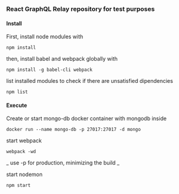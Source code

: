 ### React GraphQL Relay repository for test purposes

#### Install

First, install node modules with

    npm install

then, install babel and webpack globally with

    npm install -g babel-cli webpack

list installed modules to check if there are unsatisfied dipendencies

    npm list

#### Execute

Create or start mongo-db docker container with mongodb inside

    docker run --name mongo-db -p 27017:27017 -d mongo

start webpack

    webpack -wd

_ use -p for production, minimizing the build _

start nodemon

    npm start
